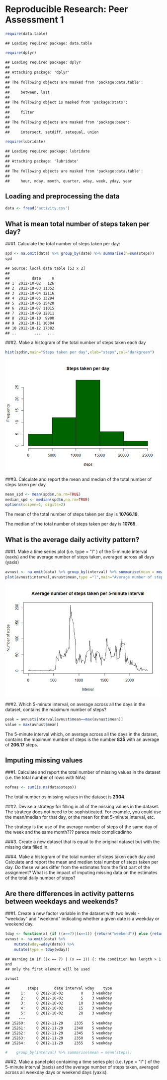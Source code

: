 # Reproducible Research: Peer Assessment 1

```r
require(data.table)
```

```
## Loading required package: data.table
```

```r
require(dplyr)
```

```
## Loading required package: dplyr
## 
## Attaching package: 'dplyr'
## 
## The following objects are masked from 'package:data.table':
## 
##     between, last
## 
## The following object is masked from 'package:stats':
## 
##     filter
## 
## The following objects are masked from 'package:base':
## 
##     intersect, setdiff, setequal, union
```

```r
require(lubridate)
```

```
## Loading required package: lubridate
## 
## Attaching package: 'lubridate'
## 
## The following objects are masked from 'package:data.table':
## 
##     hour, mday, month, quarter, wday, week, yday, year
```
## Loading and preprocessing the data

```r
data <- fread('activity.csv')
```

## What is mean total number of steps taken per day?

###1. Calculate the total number of steps taken per day:

```r
spd <- na.omit(data) %>% group_by(date) %>% summarise(n=sum(steps))
spd
```

```
## Source: local data table [53 x 2]
## 
##          date     n
## 1  2012-10-02   126
## 2  2012-10-03 11352
## 3  2012-10-04 12116
## 4  2012-10-05 13294
## 5  2012-10-06 15420
## 6  2012-10-07 11015
## 7  2012-10-09 12811
## 8  2012-10-10  9900
## 9  2012-10-11 10304
## 10 2012-10-12 17382
## ..        ...   ...
```

###2. Make a histogram of the total number of steps taken each day

```r
hist(spd$n,main="Steps taken per day",xlab="steps",col="darkgreen")
```

![](PA1_template_files/figure-html/unnamed-chunk-4-1.png) 

###3. Calculate and report the mean and median of the total number of steps taken per day

```r
mean_spd <- mean(spd$n,na.rm=TRUE)
median_spd <- median(spd$n,na.rm=TRUE)
options(scipen=1, digits=2)
```

The mean of the total number of steps taken per day is **10766.19**.

The median of the total number of steps taken per day is **10765**.

## What is the average daily activity pattern?

###1. Make a time series plot (i.e. type = "l" ) of the 5-minute interval (xaxis) and the average number of steps taken, averaged across all days (yaxis)

```r
avnust <- na.omit(data) %>% group_by(interval) %>% summarise(mean = mean(steps))
plot(avnust$interval,avnust$mean,type ="l",main="Average number of steps taken per 5-minute interval",xlab="Interval",ylab="Number of steps")
```

![](PA1_template_files/figure-html/unnamed-chunk-6-1.png) 

###2. Which 5-minute interval, on average across all the days in the dataset, contains the maximum number of steps?

```r
peak = avnust$interval[avnust$mean==max(avnust$mean)]
value = max(avnust$mean)
```

The 5-minute interval which, on average across all the days in the dataset, contains the maximum number of steps is the number **835** with an average of **206.17** steps. 

## Imputing missing values

###1. Calculate and report the total number of missing values in the dataset (i.e. the total number of rows with NAs)

```r
nofnas <- sum(is.na(data$steps))
```

The total number os missing values in the dataset is **2304**.

###2. Devise a strategy for filling in all of the missing values in the dataset. The strategy does not need to be sophisticated. For example, you could use the mean/median for that day, or the mean for that 5-minute interval, etc.

The strategy is the use of the average number of steps of the same day of the week and the same month??? parece meio complicadinho  

###3. Create a new dataset that is equal to the original dataset but with the missing data filled in.


###4. Make a histogram of the total number of steps taken each day and Calculate and report the mean and median total number of steps taken per day. Do these values differ from the estimates from the first part of the assignment? What is the impact of imputing missing data on the estimates of the total daily number of steps?



## Are there differences in activity patterns between weekdays and weekends?


###1. Create a new factor variable in the dataset with two levels - "weekday" and "weekend" indicating whether a given date is a weekday or weekend day.

```r
tday <- function(x) {if ((x==7)|(x==1)) {return("weekend")} else {return("weekday")}}
avnust <- na.omit(data) %>% 
    mutate(wday=wday(date)) %>%
    mutate(type = tday(wday))
```

```
## Warning in if ((x == 7) | (x == 1)) {: the condition has length > 1 and
## only the first element will be used
```

```r
avnust
```

```
##        steps       date interval wday    type
##     1:     0 2012-10-02        0    3 weekday
##     2:     0 2012-10-02        5    3 weekday
##     3:     0 2012-10-02       10    3 weekday
##     4:     0 2012-10-02       15    3 weekday
##     5:     0 2012-10-02       20    3 weekday
##    ---                                       
## 15260:     0 2012-11-29     2335    5 weekday
## 15261:     0 2012-11-29     2340    5 weekday
## 15262:     0 2012-11-29     2345    5 weekday
## 15263:     0 2012-11-29     2350    5 weekday
## 15264:     0 2012-11-29     2355    5 weekday
```

```r
#    group_by(interval) %>% summarise(mean = mean(steps))
```


###2. Make a panel plot containing a time series plot (i.e. type = "l" ) of the 5-minute interval (xaxis) and the average number of steps taken, averaged across all weekday days or weekend days (yaxis). 


